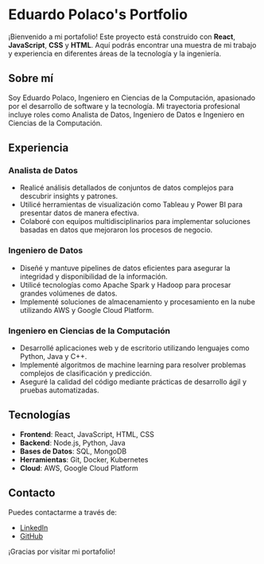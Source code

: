 # Eduardo Polaco's Portfolio

¡Bienvenido a mi portafolio! Este proyecto está construido con **React**, **JavaScript**, **CSS** y **HTML**. Aquí podrás encontrar una muestra de mi trabajo y experiencia en diferentes áreas de la tecnología y la ingeniería.

## Sobre mí

Soy Eduardo Polaco, Ingeniero en Ciencias de la Computación, apasionado por el desarrollo de software y la tecnología. Mi trayectoria profesional incluye roles como Analista de Datos, Ingeniero de Datos e Ingeniero en Ciencias de la Computación.

## Experiencia

### Analista de Datos
- Realicé análisis detallados de conjuntos de datos complejos para descubrir insights y patrones.
- Utilicé herramientas de visualización como Tableau y Power BI para presentar datos de manera efectiva.
- Colaboré con equipos multidisciplinarios para implementar soluciones basadas en datos que mejoraron los procesos de negocio.

### Ingeniero de Datos
- Diseñé y mantuve pipelines de datos eficientes para asegurar la integridad y disponibilidad de la información.
- Utilicé tecnologías como Apache Spark y Hadoop para procesar grandes volúmenes de datos.
- Implementé soluciones de almacenamiento y procesamiento en la nube utilizando AWS y Google Cloud Platform.

### Ingeniero en Ciencias de la Computación
- Desarrollé aplicaciones web y de escritorio utilizando lenguajes como Python, Java y C++.
- Implementé algoritmos de machine learning para resolver problemas complejos de clasificación y predicción.
- Aseguré la calidad del código mediante prácticas de desarrollo ágil y pruebas automatizadas.

## Tecnologías

- **Frontend**: React, JavaScript, HTML, CSS
- **Backend**: Node.js, Python, Java
- **Bases de Datos**: SQL, MongoDB
- **Herramientas**: Git, Docker, Kubernetes
- **Cloud**: AWS, Google Cloud Platform

## Contacto

Puedes contactarme a través de:
- [LinkedIn](https://www.linkedin.com/in/eduardo-polaco)
- [GitHub](https://github.com/eduardo-polaco)

¡Gracias por visitar mi portafolio!
